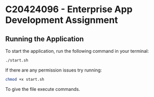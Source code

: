 # C20424096 - Enterprise App Development Assignment

## Running the Application

To start the application, run the following command in your terminal:

```bash
./start.sh
```

If there are any permission issues try running:

```bash
chmod +x start.sh
```

To give the file execute commands.